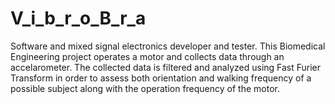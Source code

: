 # V_i_b_r_o_B_r_a

Software and mixed signal electronics developer and tester. This Biomedical Engineering project operates a motor and collects data through an accelarometer. The collected data is filtered and analyzed using Fast Furier Transform in order to assess both orientation and walking frequency of a possible subject along with the operation frequency of the motor.

